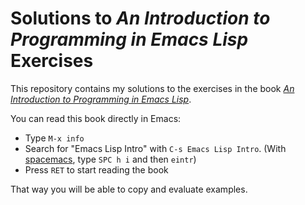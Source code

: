 # Solutions to *An Introduction to Programming in Emacs Lisp* Exercises

This repository contains my solutions to the exercises in the book
[*An Introduction to Programming in Emacs Lisp*](https://www.gnu.org/software/emacs/manual/eintr.html).

You can read this book directly in Emacs:

* Type `M-x info`
* Search for "Emacs Lisp Intro" with `C-s Emacs Lisp Intro`. (With [spacemacs](https://github.com/syl20bnr/spacemacs),
    type `SPC h i` and then `eintr`)
* Press `RET` to start reading the book

That way you will be able to copy and evaluate examples.
